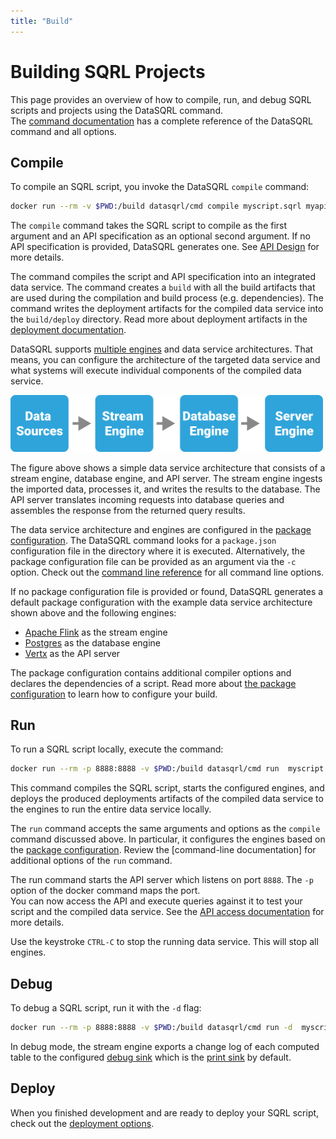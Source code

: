 ```yaml
---
title: "Build"
---
```


# Building SQRL Projects

This page provides an overview of how to compile, run, and debug SQRL scripts and projects using the DataSQRL command. <br />
The [command documentation](../command) has a complete reference of the DataSQRL command and all options.

## Compile

To compile an SQRL script, you invoke the DataSQRL `compile` command:

```bash
docker run --rm -v $PWD:/build datasqrl/cmd compile myscript.sqrl myapischema.graphqls
```

The `compile` command takes the SQRL script to compile as the first argument and an API specification as an optional second argument. If no API specification is provided, DataSQRL generates one. See [API Design](../../api/overview#design) for more details.

The command compiles the script and API specification into an integrated data service. The command creates a `build` with all the build artifacts that are used during the compilation and build process (e.g. dependencies). The command writes the deployment artifacts for the compiled data service into the `build/deploy` directory. Read more about deployment artifacts in the [deployment documentation](../deploy/overview).

DataSQRL supports [multiple engines](../engines/overview) and data service architectures. That means, you can configure the architecture of the targeted data service and what systems will execute individual components of the compiled data service.

<img src="/img/dev/simple-pipeline.svg" alt="Simple DataSQRL data service architecture" width="500"/>

The figure above shows a simple data service architecture that consists of a stream engine, database engine, and API server. The stream engine ingests the imported data, processes it, and writes the results to the database. The API server translates incoming requests into database queries and assembles the response from the returned query results.

The data service architecture and engines are configured in the [package configuration](../package-config). The DataSQRL command looks for a `package.json` configuration file in the directory where it is executed. Alternatively, the package configuration file can be provided as an argument via the `-c` option. Check out the [command line reference](../command) for all command line options.

If no package configuration file is provided or found, DataSQRL generates a default package configuration with the example data service architecture shown above and the following engines:

* [Apache Flink](../engines/flink) as the stream engine
* [Postgres](../engines/postgres) as the database engine
* [Vertx](../engines/vertx) as the API server

The package configuration contains additional compiler options and declares the dependencies of a script. Read more about [the package configuration](../package-config) to learn how to configure your build.

## Run

To run a SQRL script locally, execute the command:

```bash
docker run --rm -p 8888:8888 -v $PWD:/build datasqrl/cmd run  myscript.sqrl myapischema.graphqls
```

This command compiles the SQRL script, starts the configured engines, and deploys the produced deployments artifacts of the compiled data service to the engines to run the entire data service locally.

The `run` command accepts the same arguments and options as the `compile` command discussed above. In particular, it configures the engines based on the [package configuration](../package-config). Review the [command-line documentation] for additional options of the `run` command.

The run command starts the API server which listens on port `8888`. The `-p` option of the docker command maps the port. <br />
You can now access the API and execute queries against it to test your script and the compiled data service. See the [API access documentation](../../api/overview#query) for more details.

Use the keystroke `CTRL-C` to stop the running data service. This will stop all engines.

## Debug

To debug a SQRL script, run it with the `-d` flag:

```bash
docker run --rm -p 8888:8888 -v $PWD:/build datasqrl/cmd run -d  myscript.sqrl myapischema.graphqls
```

In debug mode, the stream engine exports a change log of each computed table to the configured [debug sink](../package-config#debug) which is the [print sink](../../sources/system/print) by default.

## Deploy

When you finished development and are ready to deploy your SQRL script, check out the [deployment options](../deploy/overview).

<!--
## Publish

To reuse your SQRL script in other projects, you can publish it to the [repository](../respository).

-->

